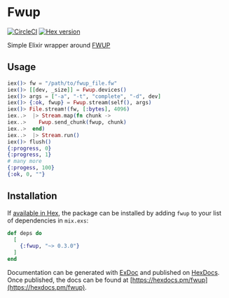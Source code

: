# Fwup

[![CircleCI](https://circleci.com/gh/ConnorRigby/elixir-fwup.svg?style=svg)](https://circleci.com/gh/ConnorRigby/elixir-fwup)
[![Hex version](https://img.shields.io/hexpm/v/fwup.svg "Hex version")](https://hex.pm/packages/fwup)

Simple Elixir wrapper around [FWUP](https://github.com/fhunleth/fwup)

## Usage

```elixir
iex()> fw = "/path/to/fwup_file.fw"
iex()> [[dev, _size]] = Fwup.devices()
iex()> args = ["-a", "-t", "complete", "-d", dev]
iex()> {:ok, fwup} = Fwup.stream(self(), args)
iex()> File.stream!(fw, [:bytes], 4096)
iex..>  |> Stream.map(fn chunk ->
iex..>    Fwup.send_chunk(fwup, chunk)
iex..>  end)
iex..>  |> Stream.run()
iex()> flush()
{:progress, 0}
{:progress, 1}
# many more
{:progess, 100}
{:ok, 0, ""}
```

## Installation

If [available in Hex](https://hex.pm/docs/publish), the package can be installed
by adding `fwup` to your list of dependencies in `mix.exs`:

```elixir
def deps do
  [
    {:fwup, "~> 0.3.0"}
  ]
end
```

Documentation can be generated with [ExDoc](https://github.com/elixir-lang/ex_doc)
and published on [HexDocs](https://hexdocs.pm). Once published, the docs can
be found at [https://hexdocs.pm/fwup](https://hexdocs.pm/fwup).

